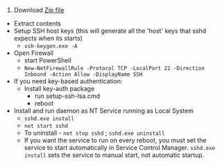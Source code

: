 1. Download [Zip file](https://github.com/PowerShell/Win32-OpenSSH/releases/download/11_09_2015/OpenSSH-Win32.zip)
* Extract contents
* Setup SSH host keys (this will generate all the 'host' keys that sshd expects when its starts)
     * `ssh-keygen.exe -A`
* Open Firewall
     * start PowerShell
     * `New-NetFirewallRule -Protocol TCP -LocalPort 22 -Direction Inbound -Action Allow -DisplayName SSH`
* If you need key-based authentication:
     * Install key-auth package
          * run setup-ssh-lsa.cmd
          * reboot
* Install and run daemon as NT Service running as Local System
     * `sshd.exe install`
     * `net start sshd`
     * To uninstall - `net stop sshd` ; `sshd.exe uninstall`
     * If you want the service to run on every reboot, you must set the service to start automatically in Service Control Manager. `sshd.exe install` sets the service to manual start, not automatic startup.